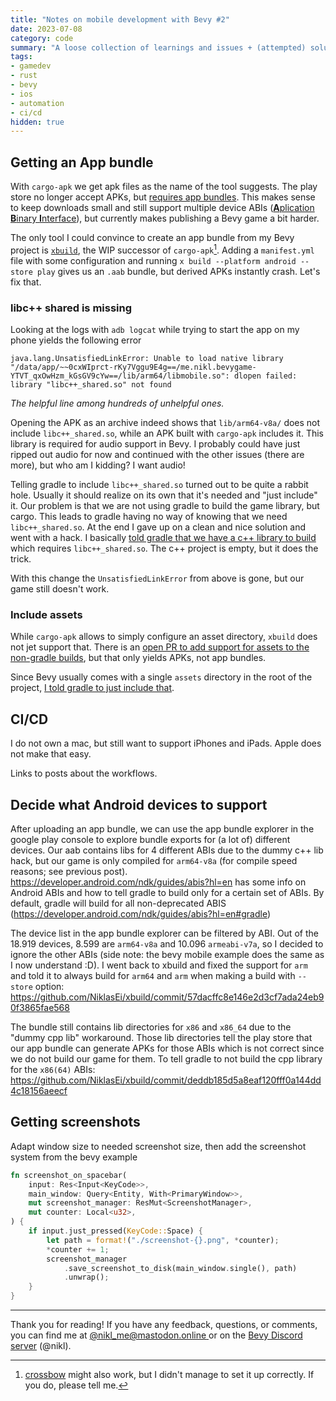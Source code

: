 ```yaml
---
title: "Notes on mobile development with Bevy #2"
date: 2023-07-08
category: code
summary: "A loose collection of learnings and issues + (attempted) solutions. Among others, contains notes on how to shorten the feedback cycle and figure out the correct places to render things on a phone screen."
tags:
- gamedev
- rust
- bevy
- ios
- automation
- ci/cd
hidden: true
---
```


## Getting an App bundle

With `cargo-apk` we get apk files as the name of the tool suggests. The play store no longer accept APKs, but [requires app bundles][app-bundles-only]. This makes sense to keep downloads small and still support multiple device ABIs ([**A**plication **B**inary **I**nterface][abi-wiki]), but currently makes publishing a Bevy game a bit harder.

The only tool I could convince to create an app bundle from my Bevy project is [`xbuild`][xbuild], the WIP successor of `cargo-apk`[^1]. Adding a `manifest.yml` file with some configuration and running `x build --platform android --store play` gives us an `.aab` bundle, but derived APKs instantly crash. Let's fix that.

### libc++ shared is missing

Looking at the logs with `adb logcat` while trying to start the app on my phone yields the following error
```text
java.lang.UnsatisfiedLinkError: Unable to load native library "/data/app/~~0cxWIprct-rKy7Vggu9E4g==/me.nikl.bevygame-YTVT_qxOwHzm_kGsGV9cYw==/lib/arm64/libmobile.so": dlopen failed: library "libc++_shared.so" not found
```
*The helpful line among hundreds of unhelpful ones.*

Opening the APK as an archive indeed shows that `lib/arm64-v8a/` does not include `libc++_shared.so`, while an APK built with `cargo-apk` includes it. This library is required for audio support in Bevy. I probably could have just ripped out audio for now and continued with the other issues (there are more), but who am I kidding? I want audio!

Telling gradle to include `libc++_shared.so` turned out to be quite a rabbit hole. Usually it should realize on its own that it's needed and "just include" it. Our problem is that we are not using gradle to build the game library, but cargo. This leads to gradle having no way of knowing that we need `libc++_shared.so`. At the end I gave up on a clean and nice solution and went with a hack. I basically [told gradle that we have a c++ library to build][xcode-hack-libc-shared] which requires `libc++_shared.so`. The c++ project is empty, but it does the trick.

With this change the `UnsatisfiedLinkError` from above is gone, but our game still doesn't work.

### Include assets

While `cargo-apk` allows to simply configure an asset directory, `xbuild` does not jet support that. There is an [open PR to add support for assets to the non-gradle builds][xbuild-assets-pr], but that only yields APKs, not app bundles.

Since Bevy usually comes with a single `assets` directory in the root of the project, [I told gradle to just include that][xcode-hack-include-assets].


## CI/CD

I do not own a mac, but still want to support iPhones and iPads. Apple does not make that easy.

Links to posts about the workflows.

## Decide what Android devices to support

After uploading an app bundle, we can use the app bundle explorer in the google play console to explore bundle exports for (a lot of) different devices. Our aab contains libs for 4 different ABIs due to the dummy c++ lib hack, but our game is only compiled for `arm64-v8a` (for compile speed reasons; see previous post).
https://developer.android.com/ndk/guides/abis?hl=en has some info on Android ABIs and how to tell gradle to build only for a certain set of ABIs. By default, gradle will build for all non-deprecated ABIS (https://developer.android.com/ndk/guides/abis?hl=en#gradle)

The device list in the app bundle explorer can be filtered by ABI. Out of the 18.919 devices, 8.599 are `arm64-v8a` and 10.096 `armeabi-v7a`, so I decided to ignore the other ABIs (side note: the bevy mobile example does the same as I now understand :D). I went back to xbuild and fixed the support for `arm` and told it to always build for `arm64` and `arm` when making a build with `--store` option: https://github.com/NiklasEi/xbuild/commit/57dacffc8e146e2d3cf7ada24eb90f3865fae568

The bundle still contains lib directories for `x86` and `x86_64` due to the "dummy cpp lib" workaround. Those lib directories tell the play store that our app bundle can generate APKs for those ABIs which is not correct since we do not build our game for them. To tell gradle to not build the cpp library for the `x86(64)` ABIs: https://github.com/NiklasEi/xbuild/commit/deddb185d5a8eaf120fff0a144dd4c18156aeecf


## Getting screenshots

Adapt window size to needed screenshot size, then add the screenshot system from the bevy example
```rust
fn screenshot_on_spacebar(
    input: Res<Input<KeyCode>>,
    main_window: Query<Entity, With<PrimaryWindow>>,
    mut screenshot_manager: ResMut<ScreenshotManager>,
    mut counter: Local<u32>,
) {
    if input.just_pressed(KeyCode::Space) {
        let path = format!("./screenshot-{}.png", *counter);
        *counter += 1;
        screenshot_manager
            .save_screenshot_to_disk(main_window.single(), path)
            .unwrap();
    }
}
```

---

Thank you for reading! If you have any feedback, questions, or comments, you can find me at [@nikl_me@mastodon.online ][mastodon] or on the [Bevy Discord server][bevy_discord] (@nikl).

[^1]: [crossbow](https://github.com/dodorare/crossbow) might also work, but I didn't manage to set it up correctly. If you do, please tell me.

[bevy]: https://bevyengine.org/
[mastodon]: https://mastodon.online/@nikl_me
[bevy_discord]: https://discord.gg/bevy
[bevy_game_template]: https://github.com/NiklasEi/bevy_game_template/blob/main/.github/workflows/release-ios-testflight.yaml
[app-bundles-only]: https://android-developers.googleblog.com/2021/06/the-future-of-android-app-bundles-is.html
[xbuild]: https://github.com/rust-mobile/xbuild
[xbuild-fork]: https://github.com/NiklasEi/xbuild
[xcode-hack-libc-shared]: https://github.com/NiklasEi/xbuild/commit/a32cdc4300023c81586748b6d8cc9bef6c5e8155
[xcode-hack-include-assets]: https://github.com/NiklasEi/xbuild/commit/a32cdc4300023c81586748b6d8cc9bef6c5e8155#diff-6279764828c50df7615545319f05789a4a73bd72f620f9c6033e7d8d712df8c0R101
[xbuild-assets-pr]: https://github.com/rust-mobile/xbuild/pull/122
[abi-wiki]: https://en.wikipedia.org/wiki/Application_binary_interface